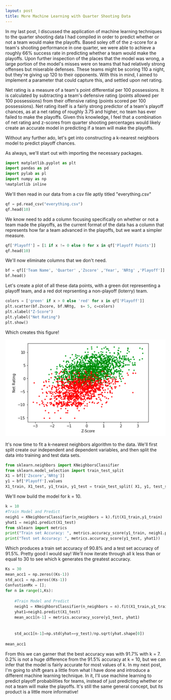 ```yaml
---
layout: post
title: More Machine Learning with Quarter Shooting Data
---
```


In my last post, I discussed the application of machine learning techniques to the quarter shooting data I had compiled in order to predict whether or not a team would make the playoffs. Based soley off of the z-score for a team's shooting performance in one quarter, we were able to achieve a roughly 66% success rate in predicting whether a team would make the playoffs. Upon further inspection of the places that the model was wrong, a large portion of the model's misses were on teams that had relatively strong offenses but miserable defenses. These teams might be scoring 110 a night, but they're giving up 120 to their opponents. With this in mind, I aimed to implement a parameter that could capture this, and settled upon net rating.

Net rating is a measure of a team's point differential per 100 possessions. It is calculated by subtracting a team's defensive rating (points allowed per 100 possessions) from their offensive rating (points scored per 100 possessions). Net rating itself is a fairly strong predictor of a team's playoff chances, as at a net rating of roughly 3.75 and higher, no team has ever failed to make the playoffs. Given this knowledge, I feel that a combination of net rating and z-scores from quarter shooting percentages would likely create an accurate model in predicting if a team will make the playoffs.

Without any further ado, let's get into constructing a k-nearest neighbors model to predict playoff chances.

As always, we'll start out with importing the necessary packages.
```python
import matplotlib.pyplot as plt
import pandas as pd
import pylab as pl
import numpy as np
%matplotlib inline
```

We'll then read in our data from a csv file aptly titled "everything.csv"
```python
qf = pd.read_csv("everything.csv")
qf.head(10)
```

We know need to add a column focusing specifically on whether or not a team made the playoffs, as the current format of the data has a column that represents how far a team advanced in the playoffs, but we want a simpler measure.
```python
qf['Playoff'] = [1 if x != 0 else 0 for x in qf['Playoff Points']]
qf.head(10)
```

We'll now eliminate columns that we don't need.
```python
bf = qf[['Team Name', 'Quarter' ,'Zscore' ,'Year', 'NRtg' ,'Playoff']]
bf.head()
```

Let's create a plot of all these data points, with a green dot representing a playoff team, and a red dot reprsenting a non-playoff (loterry) team.
```python
colors = ['green' if x > 0 else 'red' for x in qf['Playoff']]
plt.scatter(bf.Zscore, bf.NRtg,  s= 5, c=colors)
plt.xlabel("Z-Score")
plt.ylabel("Net Rating")
plt.show()
```
Which creates this figure!

![Beautiful Figure](https://raw.githubusercontent.com/joshnoonan/joshnoonan.github.io/master/images/greenred.png)

It's now time to fit a k-nearest neighbors algorithm to the data. We'll first split create our independent and dependent variables, and then split the data into training and test data sets.
```python
from sklearn.neighbors import KNeighborsClassifier
from sklearn.model_selection import train_test_split
X1 = bf[['Zscore','NRtg']]
y1 = bf['Playoff'].values
X1_train, X1_test, y1_train, y1_test = train_test_split( X1, y1, test_size=0.2, random_state=4)
```

We'll now build the model for k = 10.
```python
k = 10
#Train Model and Predict  
neigh1 = KNeighborsClassifier(n_neighbors = k).fit(X1_train,y1_train)
yhat1 = neigh1.predict(X1_test)
from sklearn import metrics
print("Train set Accuracy: ", metrics.accuracy_score(y1_train, neigh1.predict(X1_train)))
print("Test set Accuracy: ", metrics.accuracy_score(y1_test, yhat1))
```

Which produces a train set accuracy of 90.8% and a test set accuracy of 91.5%. Pretty good I would say! We'll now iterate through all k less than or equal to 30 to see which k generates the greatest accuracy.

```python
Ks = 30
mean_acc1 = np.zeros((Ks-1))
std_acc1 = np.zeros((Ks-1))
ConfustionMx = [];
for n in range(1,Ks):
    
    #Train Model and Predict  
    neigh1 = KNeighborsClassifier(n_neighbors = n).fit(X1_train,y1_train)
    yhat1=neigh1.predict(X1_test)
    mean_acc1[n-1] = metrics.accuracy_score(y1_test, yhat1)

    
    std_acc1[n-1]=np.std(yhat==y_test)/np.sqrt(yhat.shape[0])

mean_acc1
```

From this we can garner that the best accuracy was with 91.7% with k = 7. 0.2% is not a huge difference from the 91.5% accuracy at k = 10, but we can infer that the model is fairly accurate for most values of k. In my next post, I'm going to shift gears a little from what I have done and introduce a different machine learning technique. In it, I'll use machine learning to predict playoff probabilities for teams, instead of just predicting whether or not a team will make the playoffs. It's still the same general concept, but its product is a little more informative!
